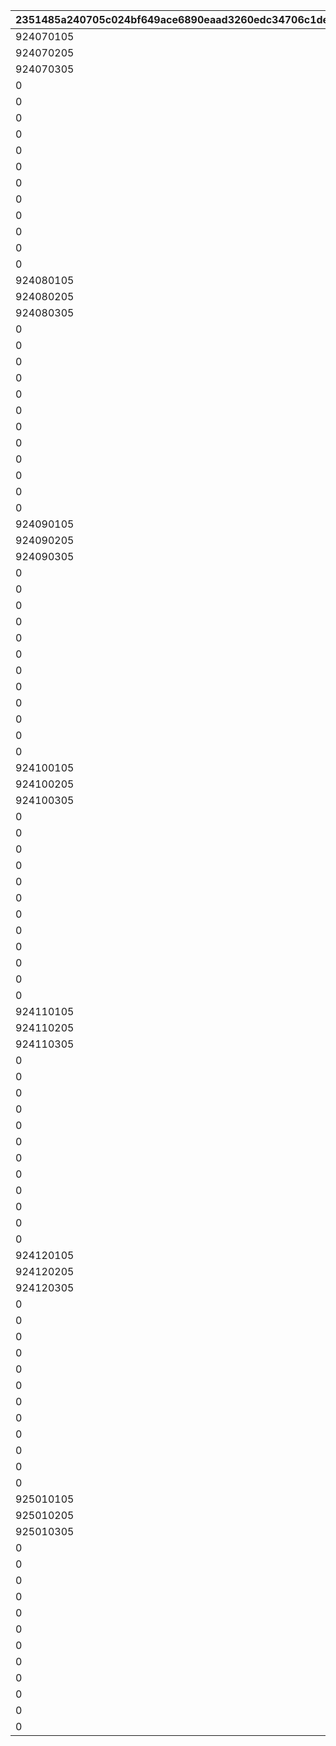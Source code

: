|2351485a240705c024bf649ace6890eaad3260edc34706c1de21e006ca818a75|4591d71371464db8f18e963f9a44d86e088ebe1d6dd0022dbfbee658ed9db37d|b21e18fbf5bf7bb09e7611c05cf025c02260dfa1ac8583cf87559e1dbfee5fa0|821c2d797db211244c968bb6ee62b946bb656003c3b43110cdb3815a01d7e0b0|47a84cfe3dc7979fd1bfadb876eea3a58a0e6361a1a574df88209806926ef94f|0c1bbc54ea48c22e05a401ac4df282a5a1cec01e57cd78f07219d6b652181071|eea5c082f8a6a98af47edc72ddf1dd7aca58adedd6a064700a4ca5d5a04d276b|
| --- | --- | --- | --- | --- | --- | --- |
|924070105|924070102|2407001|924070100|924070104|924070101|924070103|
|924070205|924070202|2407002|924070200|924070204|924070201|924070203|
|924070305|924070302|2407003|924070300|924070304|924070301|924070303|
|0|0|2407004|924071100|0|924071101|0|
|0|0|2407005|924071200|0|924071201|0|
|0|0|2407006|924071300|0|924071301|0|
|0|0|2407007|924071400|0|924071401|0|
|0|0|2407008|924072100|0|924072101|0|
|0|0|2407009|924072200|0|924072201|0|
|0|0|2407010|924072300|0|924072301|0|
|0|0|2407011|924072400|0|924072401|0|
|0|0|2407012|924073100|0|924073101|0|
|0|0|2407013|924073200|0|924073201|0|
|0|0|2407014|924073300|0|924073301|0|
|0|0|2407015|924073400|0|924073401|0|
|924080105|924080102|2408001|924080100|924080104|924080101|924080103|
|924080205|924080202|2408002|924080200|924080204|924080201|924080203|
|924080305|924080302|2408003|924080300|924080304|924080301|924080303|
|0|0|2408004|924081100|0|924081101|0|
|0|0|2408005|924081200|0|924081201|0|
|0|0|2408006|924081300|0|924081301|0|
|0|0|2408007|924081400|0|924081401|0|
|0|0|2408008|924082100|0|924082101|0|
|0|0|2408009|924082200|0|924082201|0|
|0|0|2408010|924082300|0|924082301|0|
|0|0|2408011|924082400|0|924082401|0|
|0|0|2408012|924083100|0|924083101|0|
|0|0|2408013|924083200|0|924083201|0|
|0|0|2408014|924083300|0|924083301|0|
|0|0|2408015|924083400|0|924083401|0|
|924090105|924090102|2409001|924090100|924090104|924090101|924090103|
|924090205|924090202|2409002|924090200|924090204|924090201|924090203|
|924090305|924090302|2409003|924090300|924090304|924090301|924090303|
|0|0|2409004|924091100|0|924091101|0|
|0|0|2409005|924091200|0|924091201|0|
|0|0|2409006|924091300|0|924091301|0|
|0|0|2409007|924091400|0|924091401|0|
|0|0|2409008|924092100|0|924092101|0|
|0|0|2409009|924092200|0|924092201|0|
|0|0|2409010|924092300|0|924092301|0|
|0|0|2409011|924092400|0|924092401|0|
|0|0|2409012|924093100|0|924093101|0|
|0|0|2409013|924093200|0|924093201|0|
|0|0|2409014|924093300|0|924093301|0|
|0|0|2409015|924093400|0|924093401|0|
|924100105|924100102|2410001|924100100|924100104|924100101|924100103|
|924100205|924100202|2410002|924100200|924100204|924100201|924100203|
|924100305|924100302|2410003|924100300|924100304|924100301|924100303|
|0|0|2410004|924101100|0|924101101|0|
|0|0|2410005|924101200|0|924101201|0|
|0|0|2410006|924101300|0|924101301|0|
|0|0|2410007|924101400|0|924101401|0|
|0|0|2410008|924102100|0|924102101|0|
|0|0|2410009|924102200|0|924102201|0|
|0|0|2410010|924102300|0|924102301|0|
|0|0|2410011|924102400|0|924102401|0|
|0|0|2410012|924103100|0|924103101|0|
|0|0|2410013|924103200|0|924103201|0|
|0|0|2410014|924103300|0|924103301|0|
|0|0|2410015|924103400|0|924103401|0|
|924110105|924110102|2411001|924110100|924110104|924110101|924110103|
|924110205|924110202|2411002|924110200|924110204|924110201|924110203|
|924110305|924110302|2411003|924110300|924110304|924110301|924110303|
|0|0|2411004|924111100|0|924111101|0|
|0|0|2411005|924111200|0|924111201|0|
|0|0|2411006|924111300|0|924111301|0|
|0|0|2411007|924111400|0|924111401|0|
|0|0|2411008|924112100|0|924112101|0|
|0|0|2411009|924112200|0|924112201|0|
|0|0|2411010|924112300|0|924112301|0|
|0|0|2411011|924112400|0|924112401|0|
|0|0|2411012|924113100|0|924113101|0|
|0|0|2411013|924113200|0|924113201|0|
|0|0|2411014|924113300|0|924113301|0|
|0|0|2411015|924113400|0|924113401|0|
|924120105|924120102|2412001|924120100|924120104|924120101|924120103|
|924120205|924120202|2412002|924120200|924120204|924120201|924120203|
|924120305|924120302|2412003|924120300|924120304|924120301|924120303|
|0|0|2412004|924121100|0|924121101|0|
|0|0|2412005|924121200|0|924121201|0|
|0|0|2412006|924121300|0|924121301|0|
|0|0|2412007|924121400|0|924121401|0|
|0|0|2412008|924122100|0|924122101|0|
|0|0|2412009|924122200|0|924122201|0|
|0|0|2412010|924122300|0|924122301|0|
|0|0|2412011|924122400|0|924122401|0|
|0|0|2412012|924123100|0|924123101|0|
|0|0|2412013|924123200|0|924123201|0|
|0|0|2412014|924123300|0|924123301|0|
|0|0|2412015|924123400|0|924123401|0|
|925010105|925010102|2501001|925010100|925010104|925010101|925010103|
|925010205|925010202|2501002|925010200|925010204|925010201|925010203|
|925010305|925010302|2501003|925010300|925010304|925010301|925010303|
|0|0|2501004|925011100|0|925011101|0|
|0|0|2501005|925011200|0|925011201|0|
|0|0|2501006|925011300|0|925011301|0|
|0|0|2501007|925011400|0|925011401|0|
|0|0|2501008|925012100|0|925012101|0|
|0|0|2501009|925012200|0|925012201|0|
|0|0|2501010|925012300|0|925012301|0|
|0|0|2501011|925012400|0|925012401|0|
|0|0|2501012|925013100|0|925013101|0|
|0|0|2501013|925013200|0|925013201|0|
|0|0|2501014|925013300|0|925013301|0|
|0|0|2501015|925013400|0|925013401|0|